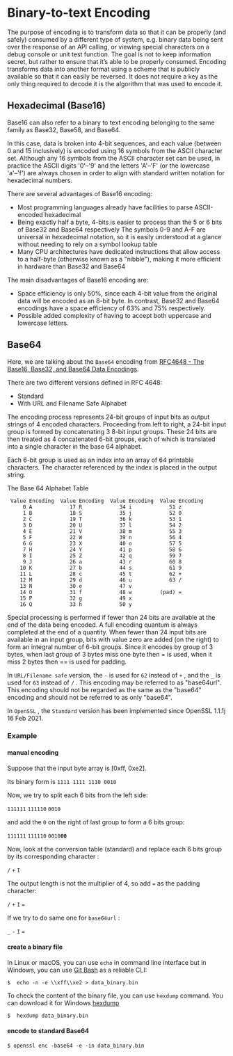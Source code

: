 # Binary-to-text Encoding

The purpose of encoding is to transform data so that it can be properly (and safely) consumed by a different type of system, e.g. binary data being sent over the response of an API calling, or viewing special characters on a debug console or unit test function. The goal is not to keep information secret, but rather to ensure that it’s able to be properly consumed.
Encoding transforms data into another format using a scheme that is publicly available so that it can easily be reversed. It does not require a key as the only thing required to decode it is the algorithm that was used to encode it.

## Hexadecimal (Base16)

Base16 can also refer to a binary to text encoding belonging to the same family as Base32, Base58, and Base64.

In this case, data is broken into 4-bit sequences, and each value (between 0 and 15 inclusively) is encoded using 16 symbols from the ASCII character set. Although any 16 symbols from the ASCII character set can be used, in practice the ASCII digits '0'–'9' and the letters 'A'–'F' (or the lowercase 'a'–'f') are always chosen in order to align with standard written notation for hexadecimal numbers.

There are several advantages of Base16 encoding:

- Most programming languages already have facilities to parse ASCII-encoded hexadecimal
- Being exactly half a byte, 4-bits is easier to process than the 5 or 6 bits of Base32 and Base64 respectively
The symbols 0-9 and A-F are universal in hexadecimal notation, so it is easily understood at a glance without needing to rely on a symbol lookup table
- Many CPU architectures have dedicated instructions that allow access to a half-byte (otherwise known as a "nibble"), making it more efficient in hardware than Base32 and Base64

The main disadvantages of Base16 encoding are:

- Space efficiency is only 50%, since each 4-bit value from the original data will be encoded as an 8-bit byte. In contrast, Base32 and Base64 encodings have a space efficiency of 63% and 75% respectively.
- Possible added complexity of having to accept both uppercase and lowercase letters.

## Base64

Here, we are talking about the `Base64` encoding from [RFC4648 - The Base16, Base32, and Base64 Data Encodings](https://tools.ietf.org/html/rfc4648).

There are two different versions defined in RFC 4648:

* Standard
* With URL and Filename Safe Alphabet

The encoding process represents 24-bit groups of input bits as output
strings of 4 encoded characters.  Proceeding from left to right, a
24-bit input group is formed by concatenating 3 8-bit input groups.
These 24 bits are then treated as 4 concatenated 6-bit groups, each
of which is translated into a single character in the base 64
alphabet.

Each 6-bit group is used as an index into an array of 64 printable
characters.  The character referenced by the index is placed in the
output string.

The Base 64 Alphabet Table

     Value Encoding  Value Encoding  Value Encoding  Value Encoding
         0 A            17 R            34 i            51 z
         1 B            18 S            35 j            52 0
         2 C            19 T            36 k            53 1
         3 D            20 U            37 l            54 2
         4 E            21 V            38 m            55 3
         5 F            22 W            39 n            56 4
         6 G            23 X            40 o            57 5
         7 H            24 Y            41 p            58 6
         8 I            25 Z            42 q            59 7
         9 J            26 a            43 r            60 8
        10 K            27 b            44 s            61 9
        11 L            28 c            45 t            62 +
        12 M            29 d            46 u            63 /
        13 N            30 e            47 v
        14 O            31 f            48 w         (pad) =
        15 P            32 g            49 x
        16 Q            33 h            50 y

Special processing is performed if fewer than 24 bits are available
at the end of the data being encoded.  A full encoding quantum is
always completed at the end of a quantity.  When fewer than 24 input
bits are available in an input group, bits with value zero are added
(on the right) to form an integral number of 6-bit groups.
Since it encodes by group of 3 bytes, when last group of 3 bytes miss one byte then = is used, when it miss 2 bytes then == is used for padding.

In `URL/Filename safe` version, the `-` is used for `62` instead of `+` , 
and the `_` is used for `63` instead of `/` . This encoding may be referred to as "base64url".  
This encoding should not be regarded as the same as the "base64" encoding and
should not be referred to as only "base64". 

In `OpenSSL` , the `Standard` version has been implemented since OpenSSL 1.1.1j  16 Feb 2021.

### Example

#### manual encoding

Suppose that the input byte array is [0xff, 0xe2].

Its binary form is `1111 1111 1110 0010`

Now, we try to split each 6 bits from the left side:

`111111` `111110` `0010`

and add the `0` on the right of last group to form a 6 bits group:

`111111` `111110` `0010`**`00`**

Now, look at the conversion table (standard) and replace each 6 bits group by its corresponding character :

`/` `+` `I`

The output length is not the multiplier of 4, so add `=` as the padding character:

`/` `+` `I` `=`

If we try to do same one for `base64url` :

`_` `-` `I` `=`

#### create a binary file

In Linux or macOS, you can use `echo` in command line interface but in Windows, 
you can use [Git Bash](https://git-scm.com/download/win) as a reliable CLI: 

``` 
$  echo -n -e \\xff\\xe2 > data_binary.bin
```

To check the content of the binary file, you can use `hexdump` command. 
You can download it for Windows [hexdump](https://www.di-mgt.com.au/hexdump-for-windows.html)

``` 
$  hexdump data_binary.bin
```

#### encode to standard Base64

``` 
$ openssl enc -base64 -e -in data_binary.bin
```


